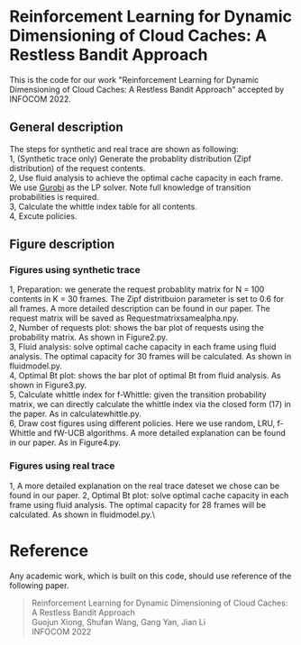 # Reinforcement Learning for Dynamic Dimensioning of Cloud Caches: A Restless Bandit Approach
This is the code for our work "Reinforcement Learning for Dynamic Dimensioning of Cloud Caches: A Restless Bandit Approach" accepted by INFOCOM 2022.
## General description
The steps for synthetic and real trace are shown as following:\
1, (Synthetic trace only) Generate the probablity distribution (Zipf distribution) of the request contents.\
2, Use fluid analysis to achieve the optimal cache capacity in each frame. We use [Gurobi](https://www.gurobi.com) as the LP solver. Note full knowledge of transition probabilities is required.\
3, Calculate the whittle index table for all contents.\
4, Excute policies.
## Figure description
### Figures using synthetic trace
1, Preparation: we generate the request probablity matrix for N = 100 contents in K = 30 frames. The Zipf distritbuion parameter is set to 0.6 for all frames. A more detailed description can be found in our paper. The request matrix will be saved as Requestmatrixsamealpha.npy.\
2, Number of requests plot: shows the bar plot of requests using the probability matrix. As shown in Figure2.py.\
3, Fluid analysis: solve optimal cache capacity in each frame using fluid analysis. The optimal capacity for 30 frames will be calculated. As shown in fluidmodel.py.\
4, Optimal Bt plot: shows the bar plot of optimal Bt from fluid analysis. As shown in Figure3.py.\
5, Calculate whittle index for f-Whittle: given the transition probability matrix, we can directly calculate the whittle index via the closed form (17) in the paper. As in calculatewhittle.py.\
6, Draw cost figures using different policies. Here we use random, LRU, f-Whittle and fW-UCB algorithms. A more detailed explanation can be found in our paper. As in Figure4.py.
### Figures using real trace
1, A more detailed explanation on the real trace dateset we chose can be found in our paper.
2, Optimal Bt plot: solve optimal cache capacity in each frame using fluid analysis. The optimal capacity for 28 frames will be calculated. As shown in fluidmodel.py.\
# Reference
Any academic work, which is built on this code, should use reference of the following paper.
> Reinforcement Learning for Dynamic Dimensioning of Cloud Caches: A Restless Bandit Approach\
> Guojun Xiong, Shufan Wang, Gang Yan, Jian Li\
> INFOCOM 2022
